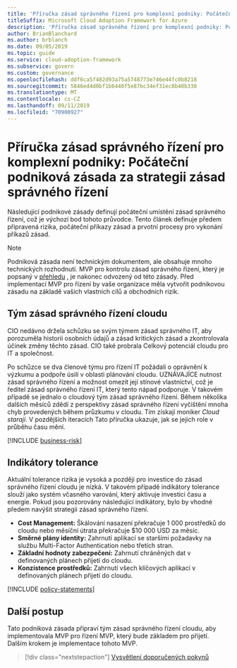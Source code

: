 ```yaml
---
title: 'Příručka zásad správného řízení pro komplexní podniky: Počáteční podniková zásada za strategii zásad správného řízení'
titleSuffix: Microsoft Cloud Adoption Framework for Azure
description: 'Příručka zásad správného řízení pro komplexní podniky: Počáteční podniková zásada za strategii zásad správného řízení'
author: BrianBlanchard
ms.author: brblanch
ms.date: 09/05/2019
ms.topic: guide
ms.service: cloud-adoption-framework
ms.subservice: govern
ms.custom: governance
ms.openlocfilehash: ddf6ca5f482d93a75a5748773e746e44fc0b8218
ms.sourcegitcommit: 5846ed4d0bf1b6440f5e87bc34ef31ec8b40b338
ms.translationtype: MT
ms.contentlocale: cs-CZ
ms.lasthandoff: 09/11/2019
ms.locfileid: "70908927"
---
```

# <a name="governance-guide-for-complex-enterprises-initial-corporate-policy-behind-the-governance-strategy"></a>Příručka zásad správného řízení pro komplexní podniky: Počáteční podniková zásada za strategii zásad správného řízení

Následující podnikové zásady definují počáteční umístění zásad správného řízení, což je výchozí bod tohoto průvodce. Tento článek definuje předem připravená rizika, počáteční příkazy zásad a prvotní procesy pro vykonání příkazů zásad.

> [!NOTE]
>Podniková zásada není technickým dokumentem, ale obsahuje mnoho technických rozhodnutí. MVP pro kontrolu zásad správného řízení, který je popsaný v [přehledu](./index.md) , je nakonec odvozený od této zásady. Před implementací MVP pro řízení by vaše organizace měla vytvořit podnikovou zásadu na základě vašich vlastních cílů a obchodních rizik.

## <a name="cloud-governance-team"></a>Tým zásad správného řízení cloudu

CIO nedávno držela schůzku se svým týmem zásad správného IT, aby porozuměla historii osobních údajů a zásad kritických zásad a zkontrolovala účinek změny těchto zásad. CIO také probrala Celkový potenciál cloudu pro IT a společnost.

Po schůzce se dva členové týmu pro řízení IT požádali o oprávnění k výzkumu a podpoře úsilí v oblasti plánování cloudu. UZNÁVAJÍCE nutnost zásad správného řízení a možnost omezit její stínové vlastnictví, což je ředitel zásad správného řízení IT, který tento nápad podporuje. V takovém případě se jednalo o cloudový tým zásad správného řízení. Během několika dalších měsíců zdědí z perspektivy zásad správného řízení vyčištění mnoha chyb provedených během průzkumu v cloudu. Tím získají moniker _Cloud starají_. V pozdějších iteracích Tato příručka ukazuje, jak se jejich role v průběhu času mění.

[!INCLUDE [business-risk](../../../../includes/business-risks.md)]

## <a name="tolerance-indicators"></a>Indikátory tolerance

Aktuální tolerance rizika je vysoká a později pro investice do zásad správného řízení cloudu je nízká. V takovém případě indikátory tolerance slouží jako systém včasného varování, který aktivuje investici času a energie. Pokud jsou pozorovány následující indikátory, bylo by vhodné předem navýšit strategii zásad správného řízení.

- **Cost Management:** Škálování nasazení překračuje 1 000 prostředků do cloudu nebo měsíční útrata překračuje $10 000 USD za měsíc.
- **Směrné plány identity:** Zahrnutí aplikací se staršími požadavky na službu Multi-Factor Authentication nebo třetích stran.
- **Základní hodnoty zabezpečení:** Zahrnutí chráněných dat v definovaných plánech přijetí do cloudu.
- **Konzistence prostředků:** Zahrnutí všech klíčových aplikací v definovaných plánech přijetí do cloudu.

[!INCLUDE [policy-statements](../../../../includes/policy-statements.md)]

## <a name="next-steps"></a>Další postup

Tato podniková zásada připraví tým zásad správného řízení cloudu, aby implementovala MVP pro řízení MVP, který bude základem pro přijetí. Dalším krokem je implementace tohoto MVP.

> [!div class="nextstepaction"]
> [Vysvětlení doporučených pokynů](./best-practice-explained.md)
